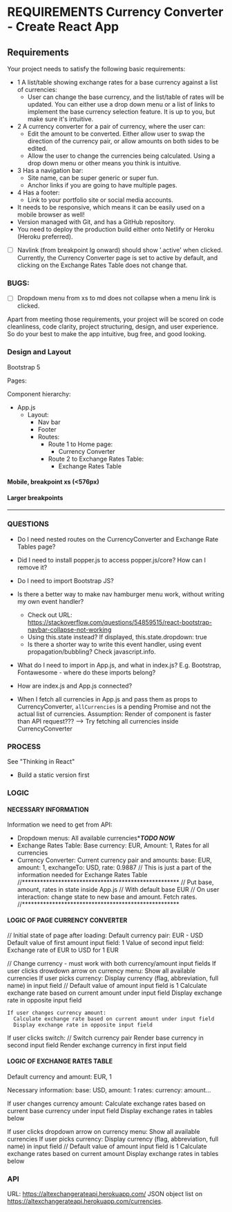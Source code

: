 # REQUIREMENTS	Currency Converter - Create React App

## Requirements
Your project needs to satisfy the following basic requirements:

- 1 A list/table showing exchange rates for a base currency against a list of currencies:
  - User can change the base currency, and the list/table of rates will be updated.
    You can either use a drop down menu or a list of links to implement the base currency selection feature. It is up to you, but make sure it's intuitive.
- 2 A currency converter for a pair of currency, where the user can:
  - Edit the amount to be converted. Either allow user to swap the direction of the currency pair, or allow amounts on both sides to be edited.
  - Allow the user to change the currencies being calculated. Using a drop down menu or other means you think is intuitive.
- 3 Has a navigation bar:
  - Site name, can be super generic or super fun.
  - Anchor links if you are going to have multiple pages.
- 4 Has a footer:
  - Link to your portfolio site or social media accounts.
- It needs to be responsive, which means it can be easily used on a mobile browser as well!
- Version managed with Git, and has a GitHub repository.
- You need to deploy the production build either onto Netlify or Heroku (Heroku preferred).

- [ ] Navlink (from breakpoint lg onward) should show '.active' when clicked. Currently, the Currency Converter page is set to active by default, and clicking on the Exchange Rates Table does not change that.

### BUGS: 
- [ ] Dropdown menu from xs to md does not collapse when a menu link is clicked.

Apart from meeting those requirements, your project will be scored on code cleanliness, code clarity, project structuring, design, and user experience. So do your best to make the app intuitive, bug free, and good looking.

### Design and Layout 
Bootstrap 5

Pages: 

Component hierarchy:
- App.js
  - Layout:
    - Nav bar
    - Footer
    - Routes:
      - Route 1 to Home page:
        - Currency Converter
      - Route 2 to Exchange Rates Table:
        - Exchange Rates Table

#### Mobile, breakpoint xs (<576px)

#### Larger breakpoints


---

### QUESTIONS
- Do I need nested routes on the CurrencyConverter and Exchange Rate Tables page?
- Did I need to install popper.js to access popper.js/core? How can I remove it?
- Do I need to import Bootstrap JS?
- Is there a better way to make nav hamburger menu work, without writing my own event handler?
  - Check out URL: https://stackoverflow.com/questions/54859515/react-bootstrap-navbar-collapse-not-working 
  - Using this.state instead? If displayed, this.state.dropdown: true
  - Is there a shorter way to write this event handler, using event propagation/bubbling? Check javascript.info.

- What do I need to import in App.js, and what in index.js? E.g. Bootstrap, Fontawesome - where do these imports belong?
- How are index.js and App.js connected?

- When I fetch all currencies in App.js and pass them as props to CurrencyConverter, `allCurrencies` is a pending Promise and not the actual list of currencies. Assumption: Render of component is faster than API request???
--> Try fetching all currencies inside CurrencyConverter


### PROCESS
See "Thinking in React"
- Build a static version first


### LOGIC

#### NECESSARY INFORMATION

Information we need to get from API:
  - Dropdown menus: All available currencies****TODO NOW***
  - Exchange Rates Table: 
    Base currency: EUR, 
    Amount: 1,
    Rates for all currencies
  - Currency Converter: Current currency pair and amounts:
    base: EUR,
    amount: 1, 
    exchangeTo: USD,
    rate: 0.9887
    // This is just a part of the information needed for Exchange Rates Table
    //****************************************************
    // Put base, amount, rates in state inside App.js
    // With default base EUR
    // On user interaction: change state to new base and amount. Fetch rates. 
    //****************************************************


#### LOGIC OF PAGE CURRENCY CONVERTER

// Initial state of page after loading:
Default currency pair: EUR - USD
Default value of first amount input field: 1
Value of second input field: Exchange rate of EUR to USD for 1 EUR


// Change currency - must work with both currency/amount input fields
If user clicks drowdown arrow on currency menu:
  Show all available currencies
  If user picks currency:
    Display currency (flag, abbreviation, full name) in input field
    // Default value of amount input field is 1
    Calculate exchange rate based on current amount under input field
    Display exchange rate in opposite input field

    If user changes currency amount:
      Calculate exchange rate based on current amount under input field
      Display exchange rate in opposite input field

If user clicks switch:
  // Switch currency pair
  Render base currency in second input field
  Render exchange currency in first input field


  #### LOGIC OF EXCHANGE RATES TABLE

  Default currency and amount:
  EUR, 1

  Necessary information:
    base: USD,
    amount: 1
    rates: currency: amount...

  If user changes currency amount:
    Calculate exchange rates based on current base currency under input field
    Display exchange rates in tables below

  If user clicks dropdown arrow on currency menu:
    Show all available currencies
    If user picks currency:
      Display currency (flag, abbreviation, full name) in input field
      // Default value of amount input field is 1
      Calculate exchange rates based on current amount
      Display exchange rates in tables below



### API
URL: https://altexchangerateapi.herokuapp.com/
JSON object list on https://altexchangerateapi.herokuapp.com/currencies.